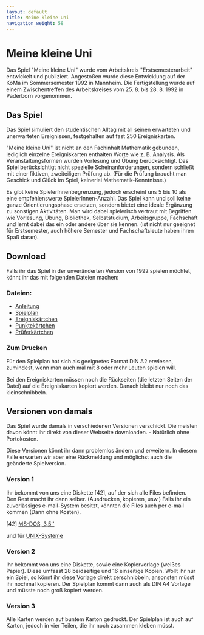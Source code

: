 ```yaml
---
layout: default
title: Meine kleine Uni
navigation_weight: 58
---
```


# Meine kleine Uni

Das Spiel "Meine kleine Uni" wurde vom Arbeitskreis "Erstsemesterarbeit" entwickelt und publiziert. Angestoßen wurde diese Entwicklung auf der KoMa im Sommersemester 1992 in Mannheim. Die Fertigstellung wurde auf einem Zwischentreffen des Arbeitskreises vom 25. 8. bis 28. 8. 1992 in Paderborn vorgenommen.

## Das Spiel

Das Spiel simuliert den studentischen Alltag mit all seinen erwarteten und unerwarteten Ereignissen, festgehalten auf fast 250 Ereigniskarten.

"Meine kleine Uni"  ist nicht an den Fachinhalt Mathematik gebunden, lediglich einzelne Ereigniskarten enthalten Worte wie z. B. Analysis. Als Veranstaltungsformen wurden Vorlesung und Übung berücksichtigt. Das Spiel berücksichtigt nicht spezielle  Scheinanforderungen, sondern schließt mit einer fiktiven, zweiteiligen Prüfung ab. (Für die Prüfung braucht man Geschick und Glück im Spiel, keinerlei Mathematik-Kenntnisse.)

Es gibt keine SpielerInnenbegrenzung, jedoch erscheint uns 5 bis 10 als eine empfehlenswerte SpielerInnen-Anzahl.
Das Spiel kann und soll keine ganze Orientierungsphase ersetzen, sondern bietet eine ideale Ergänzung zu sonstigen Aktivitäten. Man wird dabei spielerisch vertraut mit Begriffen wie Vorlesung, Übung, Bibliothek, Selbststudium, Arbeitsgruppe, Fachschaft und lernt dabei das ein oder andere über sie kennen.  (ist nicht nur geeignet für Erstsemester, auch höhere Semester und Fachschaftsleute haben ihren Spaß daran). 

## Download

Falls ihr das Spiel in der unveränderten Version von 1992 spielen möchtet, könnt ihr das mit folgenden Dateien machen:

### Dateien:

* [Anleitung](../static/meine_kleine_uni/anleitung.pdf)
* [Spielplan](../static/meine_kleine_uni/plan.pdf)
* [Ereigniskärtchen](../static/meine_kleine_uni/ereignis.pdf)
* [Punktekärtchen](../static/meine_kleine_uni/punkte.pdf)
* [Prüferkärtchen](../static/meine_kleine_uni/profmak.pdf)

### Zum Drucken

Für den Spielplan hat sich als geeignetes Format DIN A2 erwiesen, zumindest, wenn man auch mal mit 8 oder mehr Leuten spielen will.

Bei den Ereigniskarten müssen noch die Rückseiten (die letzten Seiten der Datei) auf die Ereigniskarten kopiert werden. Danach bleibt nur noch das kleinschnibbeln.

## Versionen von damals

Das Spiel wurde damals in verschiedenen Versionen verschickt. Die meisten davon könnt ihr direkt von dieser Webseite downloaden. - Natürlich ohne Portokosten.

Diese Versionen könnt ihr dann problemlos ändern und erweitern. In diesem Falle erwarten wir aber eine Rückmeldung und möglichst auch die geänderte Spielversion.

### Version 1

Ihr bekommt von uns eine Diskette [42], auf der sich alle Files befinden. Den Rest macht ihr dann selber. (Ausdrucken, kopieren, usw.) Falls ihr ein zuverlässiges e-mail-System besitzt, könnten die Files auch per e-mail kommen (Dann ohne Kosten).

[42] [MS-DOS, 3,5''](../static/meine_kleine_uni/dosfertig.zip)

und für [UNIX-Systeme](../static/meine_kleine_uni/versand.zip)

### Version 2

Ihr bekommt von uns eine Diskette, sowie eine Kopiervorlage (weißes Papier). Diese umfasst 28 beidseitige und 16 einseitige Kopien. Wollt ihr nur ein Spiel, so könnt ihr diese Vorlage direkt zerschnibbeln, ansonsten müsst ihr nochmal kopieren. Der Spielplan kommt dann auch als DIN A4 Vorlage und müsste noch groß kopiert werden.

### Version 3

Alle Karten werden auf buntem Karton gedruckt. Der Spielplan ist auch auf Karton, jedoch in vier Teilen, die ihr noch zusammen kleben müsst.
